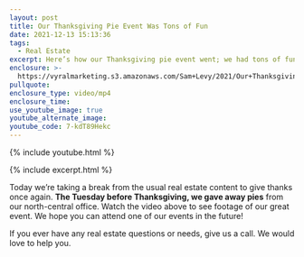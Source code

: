 ```yaml
---
layout: post
title: Our Thanksgiving Pie Event Was Tons of Fun
date: 2021-12-13 15:13:36
tags:
  - Real Estate
excerpt: Here’s how our Thanksgiving pie event went; we had tons of fun!
enclosure: >-
  https://vyralmarketing.s3.amazonaws.com/Sam+Levy/2021/Our+Thanksgiving+Pie+Event+Was+Tons+of+Fun.mp4
pullquote:
enclosure_type: video/mp4
enclosure_time:
use_youtube_image: true
youtube_alternate_image:
youtube_code: 7-kdT89Hekc
---
```

{% include youtube.html %}

{% include excerpt.html %}

Today we’re taking a break from the usual real estate content to give thanks once again. **The Tuesday before Thanksgiving, we gave away pies** from our north-central office. Watch the video above to see footage of our great event. We hope you can attend one of our events in the future\!

If you ever have any real estate questions or needs, give us a call. We would love to help you.
